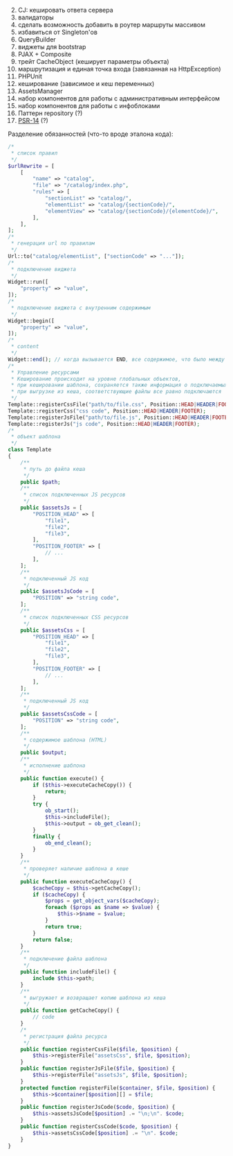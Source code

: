 2. CJ: кешировать ответа сервера
2. валидаторы
2. сделать возможность добавить в роутер маршруты массивом
2. избавиться от Singleton'ов
1. QueryBuilder
1. виджеты для bootstrap
1. PJAX + Composite
2. трейт CacheObject (кеширует параметры объекта)
1. маршрутизация и единая точка входа (завязанная на HttpException)
1. PHPUnit
1. кеширование (зависимое и кеш переменных)
1. AssetsManager
1. набор компонентов для работы с административным интерфейсом
1. набор компонентов для работы с инфоблоками
1. Паттерн repository (?)
1. [PSR-14](https://github.com/php-fig/fig-standards/blob/master/proposed/event-manager.md) (?)

Разделение обязанностей (что-то вроде эталона кода):

```php
/*
 * список правил
 */
$urlRewrite = [
    [
        "name" => "catalog",
        "file" => "/catalog/index.php",
        "rules" => [
            "sectionList" => "catalog/",
            "elementList" => "catalog/{sectionCode}/",
            "elementView" => "catalog/{sectionCode}/{elementCode}/",
        ],
    ],
];
/*
 * генерация url по правилам
 */
Url::to("catalog/elementList", ["sectionCode" => "..."]);
/*
 * подключение виджета
 */
Widget::run([
    "property" => "value",
]);
/*
 * подключение виджета с внутренним содержимым
 */
Widget::begin([
    "property" => "value",
]);
/*
 * content
 */
Widget::end(); // когда вызывается END, все содержимое, что было между блоками, пишется в переменную $content внутри класса
/*
 * Управление ресурсами
 * Кеширование происходит на уровне глобальных объектов,
 * при кешировании шаблона, сохраняется также информация о подключаемых файлах
 * при выгрузке из кеша, соответствующие файлы все равно подключаются
 */
Template::registerCssFile("path/to/file.css", Position::HEAD|HEADER|FOOTER);
Template::registerCss("css code", Position::HEAD|HEADER|FOOTER);
Template::registerJsFile("path/to/file.js", Position::HEAD|HEADER|FOOTER);
Template::registerJs("js code", Position::HEAD|HEADER|FOOTER);
/*
 * объект шаблона
 */
class Template
{
    /**
     * путь до файла кеша
     */
    public $path;
    /**
     * список подключенных JS ресурсов
     */
    public $assetsJs = [
        "POSITION_HEAD" => [
            "file1",
            "file2",
            "file3",
        ],
        "POSITION_FOOTER" => [
            // ...
        ],
    ];
    /**
     * подключенный JS код
     */
    public $assetsJsCode = [
        "POSITION" => "string code",
    ];
    /**
     * список подключенных CSS ресурсов
     */
    public $assetsCss = [
        "POSITION_HEAD" => [
            "file1",
            "file2",
            "file3",
        ],
        "POSITION_FOOTER" => [
            // ...
        ],
    ];
    /**
     * подключенный JS код
     */
    public $assetsCssCode = [
        "POSITION" => "string code",
    ];
    /**
     * содержимое шаблона (HTML)
     */
    public $output;
    /**
     * исполнение шаблона
     */
    public function execute() {
        if ($this->executeCacheCopy()) {
            return;
        }
        try {
            ob_start();
            $this->includeFile();
            $this->output = ob_get_clean();
        }
        finally {
            ob_end_clean();
        }
    }
    /**
     * проверяет наличие шаблона в кеше
     */
    public function executeCacheCopy() {
        $cacheCopy = $this->getCacheCopy();
        if ($cacheCopy) {
            $props = get_object_vars($cacheCopy);
            foreach ($props as $name => $value) {
                $this->$name = $value;
            }
            return true;
        }
        return false;
    }
    /**
     * подключение файла шаблона
     */
    public function includeFile() {
        include $this->path;
    }
    /**
     * выгружает и возвращает копию шаблона из кеша
     */
    public function getCacheCopy() {
        // code
    }
    /*
     * регистрация файла ресурса
     */
    public function registerCssFile($file, $position) {
        $this->registerFile("assetsCss", $file, $position);
    }
    public function registerJsFile($file, $position) {
        $this->registerFile("assetsJs", $file, $position);
    }
    protected function registerFile($container, $file, $position) {
        $this->$container[$position][] = $file;
    }
    public function registerJsCode($code, $position) {
        $this->assetsJsCode[$position] .= "\n;\n". $code;
    }
    public function registerCssCode($code, $position) {
        $this->assetsCssCode[$position] .= "\n". $code;
    }
}
```
